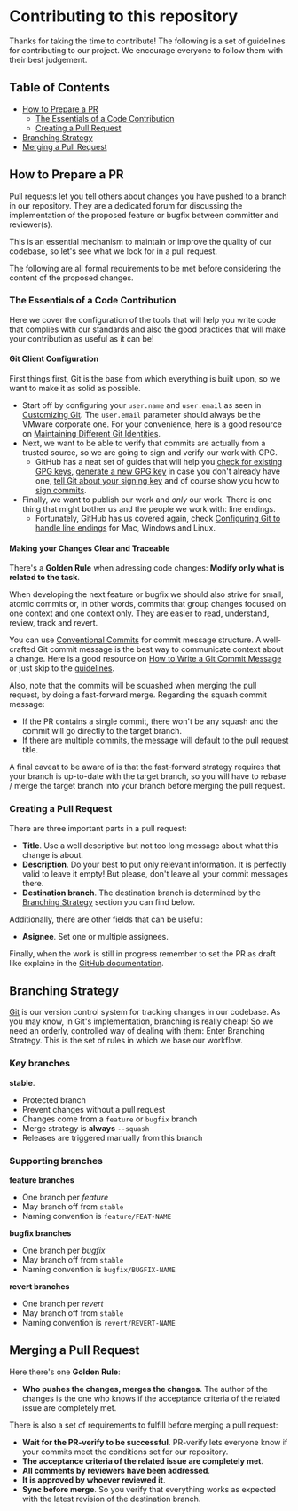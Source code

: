 # Contributing to this repository

Thanks for taking the time to contribute! The following is a set of guidelines for contributing to our project.
We encourage everyone to follow them with their best judgement.

## Table of Contents

* [How to Prepare a PR](#how-to-prepare-a-pr)
  * [The Essentials of a Code Contribution](#the-essentials-of-a-code-contribution)
  * [Creating a Pull Request](#creating-a-pull-request)
* [Branching Strategy](#branching-strategy)
* [Merging a Pull Request](#merging-a-pull-request)

## How to Prepare a PR

Pull requests let you tell others about changes you have pushed to a branch in our repository. They are a dedicated forum for discussing the implementation of the proposed feature or bugfix between committer and reviewer(s).

This is an essential mechanism to maintain or improve the quality of our codebase, so let's see what we look for in a pull request.

The following are all formal requirements to be met before considering the content of the proposed changes.

### The Essentials of a Code Contribution

Here we cover the configuration of the tools that will help you write code that complies with our standards and also the good practices that will make your contribution as useful as it can be!

#### Git Client Configuration

First things first, Git is the base from which everything is built upon, so we want to make it as solid as possible.

- Start off by configuring your `user.name` and `user.email` as seen in [Customizing Git](https://git-scm.com/book/en/v2/Customizing-Git-Git-Configuration). The `user.email` parameter should always be the VMware corporate one. For your convenience, here is a good resource on [Maintaining Different Git Identities](https://xam.io/2017/gitconfig/).
- Next, we want to be able to verify that commits are actually from a trusted source, so we are going to sign and verify our work with GPG.
  - GitHub has a neat set of guides that will help you [check for existing GPG keys](https://docs.github.com/en/articles/checking-for-existing-gpg-keys), [generate a new GPG key](https://docs.github.com/en/articles/generating-a-new-gpg-key) in case you don't already have one, [tell Git about your signing key](https://docs.github.com/en/articles/telling-git-about-your-signing-key) and of course show you how to [sign commits](https://docs.github.com/en/articles/signing-commits).
- Finally, we want to publish our work and *only* our work. There is one thing that might bother us and the people we work with: line endings.
  - Fortunately, GitHub has us covered again, check [Configuring Git to handle line endings](https://docs.github.com/en/github/using-git/configuring-git-to-handle-line-endings) for Mac, Windows and Linux.

#### Making your Changes Clear and Traceable

There's a **Golden Rule** when adressing code changes: **Modify only what is related to the task**.

When developing the next feature or bugfix we should also strive for small, atomic commits or, in other words, commits that group changes focused on one context and one context only.
They are easier to read, understand, review, track and revert.

You can use [Conventional Commits](https://www.conventionalcommits.org/en/v1.0.0/) for commit message structure. A well-crafted Git commit message is the best way to communicate context about a change. Here is a good resource on [How to Write a Git Commit Message](https://chris.beams.io/posts/git-commit/) or just skip to the [guidelines](https://chris.beams.io/posts/git-commit/#seven-rules).

Also, note that the commits will be squashed when merging the pull request, by doing a fast-forward merge. Regarding the squash commit message:

* If the PR contains a single commit, there won't be any squash and the commit will go directly to the target branch.
* If there are multiple commits, the message will default to the pull request title.

A final caveat to be aware of is that the fast-forward strategy requires that your branch is up-to-date with the target branch, so you will have to rebase / merge the target branch into your branch before merging the pull request.

### Creating a Pull Request

There are three important parts in a pull request:
- **Title**. Use a well descriptive but not too long message about what this change is about.
- **Description**. Do your best to put only relevant information. It is perfectly valid to leave it empty! But please, don't leave all your commit messages there.
- **Destination branch**. The destination branch is determined by the [Branching Strategy](#branching-strategy) section you can find below.

Additionally, there are other fields that can be useful:

- **Asignee**. Set one or multiple assignees.

Finally, when the work is still in progress remember to set the PR as draft like explaine in the [GitHub documentation](https://docs.github.com/en/pull-requests/collaborating-with-pull-requests/proposing-changes-to-your-work-with-pull-requests/changing-the-stage-of-a-pull-request).

## Branching Strategy

[Git](https://git-scm.com/) is our version control system for tracking changes in our codebase. As you may know, in Git's implementation, branching is really cheap!
So we need an orderly, controlled way of dealing with them: Enter Branching Strategy. This is the set of rules in which we base our workflow.

### Key branches

**stable**.
- Protected branch
- Prevent changes without a pull request
- Changes come from a `feature` or `bugfix` branch
- Merge strategy is **always** `--squash`
- Releases are triggered manually from this branch

### Supporting branches

**feature branches**
- One branch per *feature*
- May branch off from `stable`
- Naming convention is `feature/FEAT-NAME`

**bugfix branches**
- One branch per *bugfix*
- May branch off from `stable`
- Naming convention is `bugfix/BUGFIX-NAME`

**revert branches**
- One branch per *revert*
- May branch off from `stable`
- Naming convention is `revert/REVERT-NAME`

## Merging a Pull Request

Here there's one **Golden Rule**:
- **Who pushes the changes, merges the changes**. The author of the changes is the one who knows if the acceptance criteria of the related issue are completely met.

There is also a set of requirements to fulfill before merging a pull request:
- **Wait for the PR-verify to be successful**. PR-verify lets everyone know if your commits meet the conditions set for our repository.
- **The acceptance criteria of the related issue are completely met**.
- **All comments by reviewers have been addressed**.
- **It is approved by whoever reviewed it**.
- **Sync before merge**. So you verify that everything works as expected with the latest revision of the destination branch.
